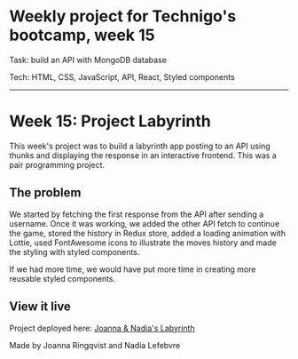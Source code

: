 # Weekly project for Technigo's bootcamp, week 15
Task: build an API with MongoDB database

Tech: HTML, CSS, JavaScript, API, React, Styled components

----

# Week 15: Project Labyrinth

This week's project was to build a labyrinth app posting to an API using thunks and displaying the response in an interactive frontend. This was a pair programming project.

## The problem

We started by fetching the first response from the API after sending a username. Once it was working, we added the other API fetch to continue the game, stored the history in Redux store, added a loading animation with Lottie, used FontAwesome icons to illustrate the moves history and made the styling with styled components.

If we had more time, we would have put more time in creating more reusable styled components.

## View it live

Project deployed here: [Joanna & Nadia's Labyrinth](https://labyrinth-joanna-and-nadia.netlify.app/)

Made by Joanna Ringqvist and Nadia Lefebvre
